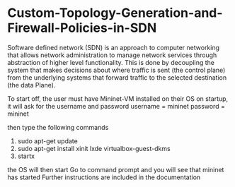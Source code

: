# Custom-Topology-Generation-and-Firewall-Policies-in-SDN

Software defined network (SDN) is an approach to computer networking that allows network administration to manage network services through abstraction of higher level functionality. This is done by decoupling the system that makes decisions about where traffic is sent (the control plane) from the underlying systems that forward traffic to the selected destination (the data Plane).


To start off, the user must have Mininet-VM installed on their OS
on startup, it will ask for the username and password
username = mininet
password = mininet

then type the following commands
1) sudo apt-get update
2) sudo apt-get install xinit lxde virtualbox-guest-dkms
3) startx

the OS will then start
Go to command prompt and you will see that mininet has started
Further instructions are included in the documentation
